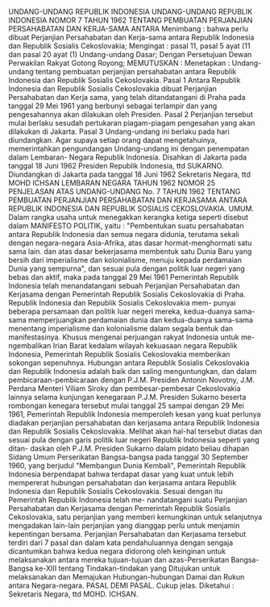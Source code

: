  UNDANG-UNDANG REPUBLIK INDONESIA UNDANG-UNDANG REPUBLIK INDONESIA NOMOR 7 TAHUN 1962 TENTANG PEMBUATAN PERJANJIAN PERSAHABATAN DAN KERJA-SAMA ANTARA
Menimbang :
 bahwa perlu dibuat Perjanjian Persahabatan dan Kerja-sama antara Republik Indonesia dan Republik Sosialis Cekoslovakia;
Mengingat :
 pasal 11, pasal 5 ayat (11 dan pasal 20 ayat (1) Undang-undang Dasar; Dengan Persetujuan Dewan Perwakilan Rakyat Gotong Royong;
MEMUTUSKAN :
 Menetapkan : Undang-undang tentang pembuatan perjanjian persahabatan antara Republik Indonesia dan Republik Sosialis Cekoslovakia.
Pasal 1
Antara Republik Indonesia dan Republik Sosialis Cekoslovakia dibuat Perjanjian Persahabatan dan Kerja sama, yang telah ditandatangani di Praha pada tanggal 29 Mei 1961 yang berbunyi sebagai terlampir dan yang pengesahannya akan dilakukan oleh Presiden.
Pasal 2
Perjanjian tersebut mulai berlaku sesudah pertukaran piagam-piagam pengesahan yang akan dilakukan di Jakarta.
Pasal 3
Undang-undang ini berlaku pada hari diundangkan. Agar supaya setiap orang dapat mengetahuinya, memerintahkan pengundangan Undang-undang ini dengan penempatan dalam Lembaran- Negara Republik Indonesia. Disahkan di Jakarta pada tanggal 18 Juni 1962 Presiden Republik Indonesia, ttd SUKARNO. Diundangkan di Jakarta pada tanggal 18 Juni 1962 Sekretaris Negara, ttd MOHD ICHSAN LEMBARAN NEGARA TAHUN 1962 NOMOR 25 PENJELASAN ATAS UNDANG-UNDANG No. 7 TAHUN 1962 TENTANG PEMBUATAN PERJANJIAN PERSAHABATAN DAN KERJASAMA ANTARA REPUBLIK INDONESIA DAN REPUBLIK SOSIALIS CEKOSLOVAKIA. UMUM. Dalam rangka usaha untuk menegakkan kerangka ketiga seperti disebut dalam MANIFESTO POLITIK, yaitu : "Pembentukan suatu persahabatan antara Republik Indonesia dan semua negara didunia, terutama sekali dengan negara-negara Asia-Afrika, atas dasar hormat-menghormati satu sama lain. dan atas dasar bekerjasama membentuk satu Dunia Baru yang bersih dari imperialisme dan kolonialisme, menuju kepada perdamaian Dunia yang sempurna", dan sesuai pula dengan politik luar negeri yang bebas dan aktif, maka pada tanggal 29 Mei 1961 Pemerintah Republik Indonesia telah menandatangani sebuah Perjanjian Persahabatan dan Kerjasama dengan Pemerintah Republik Sosialis Cekoslovakia di Praha. Republik Indonesia dan Republik Sosialis Cekoslovakia mem- punyai beberapa persamaan dan politik luar negeri mereka, kedua-duanya sama-sama memperjuangkan perdamaian dunia dan kedua-duanya sama-sama menentang imperialisme dan kolonialisme dalam segala bentuk dan manifestasinya. Khusus mengenai perjuangan rakyat Indonesia untuk me-ngembalikan Irian Barat kedalam wilayah kekuasaan negara Republik Indonesia, Pemerintah Republik Sosialis Cekoslovakia memberikan sokongan sepenuhnya. Hubungan antara Republik Sosialis Cekoslovakia dan Republik Indonesia adalah baik dan saling menguntungkan, dan dalam pembicaraan-pembicaraan dengan P.J.M. Presiden Antonin Novotny, J.M. Perdana Menteri Viliam Siroky dan pembesar-pembesar Cekoslovakia lainnya selama kunjungan kenegaraan P.J.M. Presiden Sukarno beserta rombongan kenegara tersebut mulai tanggal 25 sampai dengan 29 Mei 1961, Pemerintah Republik Indonesia memperoleh kesan yang kuat perlunya diadakan perjanjian persahabatan dan kerjasama antara Republik Indonesia dan Republik Sosialis Cekoslovakia. Melihat akan hal-hal tersebut diatas dan sesuai pula dengan garis politik luar negeri Republik Indonesia seperti yang ditan- daskan oleh P.J.M. Presiden Sukarno dalam pidato beliau dihapan Sidang Umum Perserikatan Bangsa-bangsa pada tanggal 30 September 1960, yang berjudul "Membangun Dunia Kembali", Pemerintah Republik Indonesia berpendapat bahwa terdapat dasar yang kuat untuk lebih mempererat hubungan persahabatan dan kerjasama antara Republik Indonesia dan Republik Sosialis Cekoslovakia. Sesuai dengan itu Pemerintah Republik Indonesia telah me- nandatangani suatu Perjanjian Persahabatan dan Kerjasama dengan Pemerintah Republik Sosialis Cekoslovakia, satu perjanjian yang memberi kemungkinan untuk selanjutnya mengadakan lain-lain perjanjian yang dianggap perlu untuk menjamin kepentingan bersama. Perjanjian Persahabatan dan Kerjasama tersebut terdiri dari 7 pasal dan dalam kata pendahuluannya dengan sengaja dicantumkan bahwa kedua negara didorong oleh keinginan untuk melaksanakan antara mereka tujuan-tujuan dan azas-Perserikatan Bangsa-Bangsa ke-XIII tentang Tindakan-tindakan yang Ditujukan untuk melaksanakan dan Memajukan Hubungan-hubungan Damai dan Rukun antara Negara-negara. PASAL DEMI PASAL. Cukup jelas. Diketahui : Sekretaris Negara, ttd MOHD. ICHSAN.